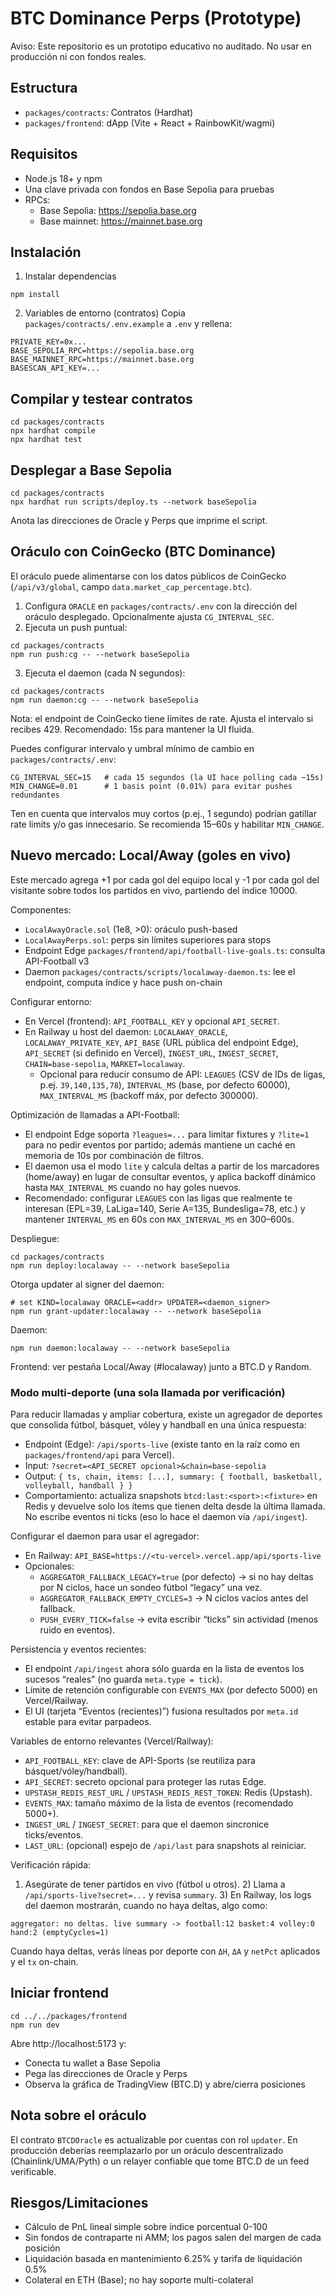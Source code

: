 # BTC Dominance Perps (Prototype)

Aviso: Este repositorio es un prototipo educativo no auditado. No usar en producción ni con fondos reales.

## Estructura
- `packages/contracts`: Contratos (Hardhat)
- `packages/frontend`: dApp (Vite + React + RainbowKit/wagmi)

## Requisitos
- Node.js 18+ y npm
- Una clave privada con fondos en Base Sepolia para pruebas
- RPCs:
  - Base Sepolia: https://sepolia.base.org
  - Base mainnet: https://mainnet.base.org

## Instalación
1. Instalar dependencias
```
npm install
```

2. Variables de entorno (contratos)
Copia `packages/contracts/.env.example` a `.env` y rellena:
```
PRIVATE_KEY=0x...
BASE_SEPOLIA_RPC=https://sepolia.base.org
BASE_MAINNET_RPC=https://mainnet.base.org
BASESCAN_API_KEY=...
```

## Compilar y testear contratos
```
cd packages/contracts
npx hardhat compile
npx hardhat test
```

## Desplegar a Base Sepolia
```
cd packages/contracts
npx hardhat run scripts/deploy.ts --network baseSepolia
```
Anota las direcciones de Oracle y Perps que imprime el script.

## Oráculo con CoinGecko (BTC Dominance)
El oráculo puede alimentarse con los datos públicos de CoinGecko (`/api/v3/global`, campo `data.market_cap_percentage.btc`).

1. Configura `ORACLE` en `packages/contracts/.env` con la dirección del oráculo desplegado. Opcionalmente ajusta `CG_INTERVAL_SEC`.
2. Ejecuta un push puntual:
```
cd packages/contracts
npm run push:cg -- --network baseSepolia
```
3. Ejecuta el daemon (cada N segundos):
```
cd packages/contracts
npm run daemon:cg -- --network baseSepolia
```
Nota: el endpoint de CoinGecko tiene límites de rate. Ajusta el intervalo si recibes 429. Recomendado: 15s para mantener la UI fluida.

Puedes configurar intervalo y umbral mínimo de cambio en `packages/contracts/.env`:
```
CG_INTERVAL_SEC=15   # cada 15 segundos (la UI hace polling cada ~15s)
MIN_CHANGE=0.01      # 1 basis point (0.01%) para evitar pushes redundantes
```
Ten en cuenta que intervalos muy cortos (p.ej., 1 segundo) podrían gatillar rate limits y/o gas innecesario. Se recomienda 15–60s y habilitar `MIN_CHANGE`.

## Nuevo mercado: Local/Away (goles en vivo)
Este mercado agrega +1 por cada gol del equipo local y -1 por cada gol del visitante sobre todos los partidos en vivo, partiendo del índice 10000.

Componentes:
- `LocalAwayOracle.sol` (1e8, >0): oráculo push-based
- `LocalAwayPerps.sol`: perps sin límites superiores para stops
- Endpoint Edge `packages/frontend/api/football-live-goals.ts`: consulta API-Football v3
- Daemon `packages/contracts/scripts/localaway-daemon.ts`: lee el endpoint, computa índice y hace push on-chain

Configurar entorno:
- En Vercel (frontend): `API_FOOTBALL_KEY` y opcional `API_SECRET`.
- En Railway u host del daemon: `LOCALAWAY_ORACLE`, `LOCALAWAY_PRIVATE_KEY`, `API_BASE` (URL pública del endpoint Edge), `API_SECRET` (si definido en Vercel), `INGEST_URL`, `INGEST_SECRET`, `CHAIN=base-sepolia`, `MARKET=localaway`.
  - Opcional para reducir consumo de API: `LEAGUES` (CSV de IDs de ligas, p.ej. `39,140,135,78`), `INTERVAL_MS` (base, por defecto 60000), `MAX_INTERVAL_MS` (backoff máx, por defecto 300000).

Optimización de llamadas a API-Football:
- El endpoint Edge soporta `?leagues=...` para limitar fixtures y `?lite=1` para no pedir eventos por partido; además mantiene un caché en memoria de 10s por combinación de filtros.
- El daemon usa el modo `lite` y calcula deltas a partir de los marcadores (home/away) en lugar de consultar eventos, y aplica backoff dinámico hasta `MAX_INTERVAL_MS` cuando no hay goles nuevos.
- Recomendado: configurar `LEAGUES` con las ligas que realmente te interesan (EPL=39, LaLiga=140, Serie A=135, Bundesliga=78, etc.) y mantener `INTERVAL_MS` en 60s con `MAX_INTERVAL_MS` en 300–600s.

Despliegue:
```
cd packages/contracts
npm run deploy:localaway -- --network baseSepolia
```
Otorga updater al signer del daemon:
```
# set KIND=localaway ORACLE=<addr> UPDATER=<daemon_signer>
npm run grant-updater:localaway -- --network baseSepolia
```
Daemon:
```
npm run daemon:localaway -- --network baseSepolia
```
Frontend: ver pestaña Local/Away (#localaway) junto a BTC.D y Random.

### Modo multi-deporte (una sola llamada por verificación)

Para reducir llamadas y ampliar cobertura, existe un agregador de deportes que consolida fútbol, básquet, vóley y handball en una única respuesta:

- Endpoint (Edge): `/api/sports-live` (existe tanto en la raíz como en `packages/frontend/api` para Vercel).
- Input: `?secret=<API_SECRET opcional>&chain=base-sepolia`
- Output: `{ ts, chain, items: [...], summary: { football, basketball, volleyball, handball } }`
- Comportamiento: actualiza snapshots `btcd:last:<sport>:<fixture>` en Redis y devuelve solo los ítems que tienen delta desde la última llamada. No escribe eventos ni ticks (eso lo hace el daemon vía `/api/ingest`).

Configurar el daemon para usar el agregador:

- En Railway: `API_BASE=https://<tu-vercel>.vercel.app/api/sports-live`
- Opcionales:
  - `AGGREGATOR_FALLBACK_LEGACY=true` (por defecto) → si no hay deltas por N ciclos, hace un sondeo fútbol “legacy” una vez.
  - `AGGREGATOR_FALLBACK_EMPTY_CYCLES=3` → N ciclos vacíos antes del fallback.
  - `PUSH_EVERY_TICK=false` → evita escribir “ticks” sin actividad (menos ruido en eventos).

Persistencia y eventos recientes:

- El endpoint `/api/ingest` ahora sólo guarda en la lista de eventos los sucesos “reales” (no guarda `meta.type = tick`).
- Límite de retención configurable con `EVENTS_MAX` (por defecto 5000) en Vercel/Railway.
- El UI (tarjeta “Eventos (recientes)”) fusiona resultados por `meta.id` estable para evitar parpadeos.

Variables de entorno relevantes (Vercel/Railway):

- `API_FOOTBALL_KEY`: clave de API-Sports (se reutiliza para básquet/vóley/handball).
- `API_SECRET`: secreto opcional para proteger las rutas Edge.
- `UPSTASH_REDIS_REST_URL` / `UPSTASH_REDIS_REST_TOKEN`: Redis (Upstash).
- `EVENTS_MAX`: tamaño máximo de la lista de eventos (recomendado 5000+).
- `INGEST_URL` / `INGEST_SECRET`: para que el daemon sincronice ticks/eventos.
- `LAST_URL`: (opcional) espejo de `/api/last` para snapshots al reiniciar.

Verificación rápida:

1) Asegúrate de tener partidos en vivo (fútbol u otros). 2) Llama a `/api/sports-live?secret=...` y revisa `summary`. 3) En Railway, los logs del daemon mostrarán, cuando no haya deltas, algo como:

```
aggregator: no deltas. live summary -> football:12 basket:4 volley:0 hand:2 (emptyCycles=1)
```

Cuando haya deltas, verás líneas por deporte con `ΔH`, `ΔA` y `netPct` aplicados y el `tx` on-chain.

## Iniciar frontend
```
cd ../../packages/frontend
npm run dev
```
Abre http://localhost:5173 y:
- Conecta tu wallet a Base Sepolia
- Pega las direcciones de Oracle y Perps
- Observa la gráfica de TradingView (BTC.D) y abre/cierra posiciones

## Nota sobre el oráculo
El contrato `BTCDOracle` es actualizable por cuentas con rol `updater`. En producción deberías reemplazarlo por un oráculo descentralizado (Chainlink/UMA/Pyth) o un relayer confiable que tome BTC.D de un feed verificable.

## Riesgos/Limitaciones
- Cálculo de PnL lineal simple sobre índice porcentual 0-100
- Sin fondos de contraparte ni AMM; los pagos salen del margen de cada posición
- Liquidación basada en mantenimiento 6.25% y tarifa de liquidación 0.5%
- Colateral en ETH (Base); no hay soporte multi-colateral

